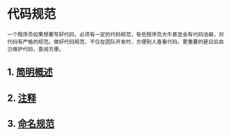# 代码规范
    一个程序员如果想要写好代码，必须有一定的代码规范，有些程序员大牛甚至会有代码洁癖，对代码有严格的规范。做好代码规范，不仅在团队开发时，方便别人查看代码，更重要的是日后自己维护代码，查阅方便。
## 1.  [简明概述](./overview.md)
## 2.  [注释](./comment.md)
## 3.  [命名规范](./named.md)